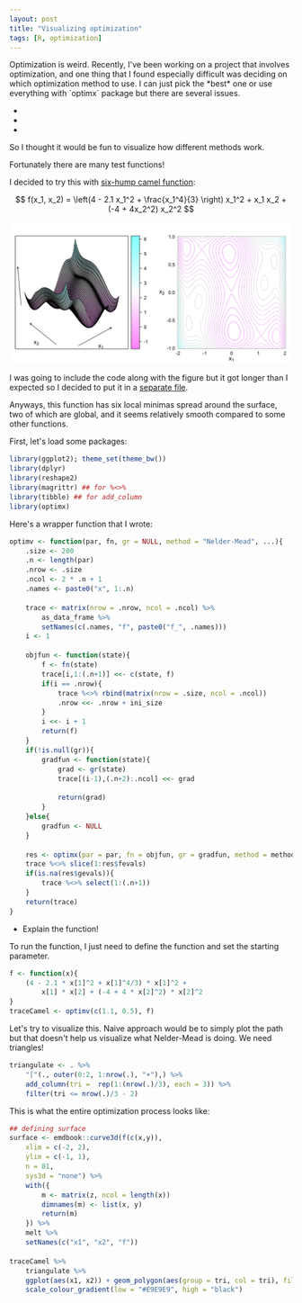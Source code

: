 ```yaml
---
layout: post
title: "Visualizing optimization"
tags: [R, optimization]
---
```


<!--excerpt.start-->Optimization is weird.<!--excerpt.end--> Recently, I've been working on a project that involves optimization, and one thing that I found especially difficult was deciding on which optimization method to use. I can just pick the *best* one or use everything with `optimx` package but there are several issues.

* 
* 
* 

So I thought it would be fun to visualize how different methods work.

Fortunately there are many test functions!

I decided to try this with [six-hump camel function](https://www.sfu.ca/~ssurjano/camel6.html):

$$
f(x_1, x_2) = \left(4 - 2.1 x_1^2 + \frac{x_1^4}{3} \right) x_1^2 + x_1 x_2 + (-4 + 4x_2^2) x_2^2
$$

![Camel](/assets/2016-11-26-visualizing-optimization/camel.png)

I was going to include the code along with the figure but it got longer than I expected so I decided to put it in a [separate file](/assets/2016-11-26-visualizing-optimization/camel.txt).

Anyways, this function has six local minimas spread around the surface, two of which are global, and it seems relatively smooth compared to some other functions.


First, let's load some packages:

```r
library(ggplot2); theme_set(theme_bw())
library(dplyr)
library(reshape2)
library(magrittr) ## for %<>%
library(tibble) ## for add_column
library(optimx)
```

Here's a wrapper function that I wrote:

```r
optimv <- function(par, fn, gr = NULL, method = "Nelder-Mead", ...){
    .size <- 200
    .n <- length(par)
    .nrow <- .size
    .ncol <- 2 * .n + 1
    .names <- paste0("x", 1:.n)
    
    trace <- matrix(nrow = .nrow, ncol = .ncol) %>%
        as_data_frame %>%
        setNames(c(.names, "f", paste0("f_", .names)))
    i <- 1
    
    objfun <- function(state){
        f <- fn(state)
        trace[i,1:(.n+1)] <<- c(state, f)
        if(i == .nrow){
            trace %<>% rbind(matrix(nrow = .size, ncol = .ncol))
            .nrow <<- .nrow + ini_size
        }
        i <<- i + 1
        return(f)
    }
    if(!is.null(gr)){
        gradfun <- function(state){
            grad <- gr(state)
            trace[(i-1),(.n+2):.ncol] <<- grad
        
            return(grad)
        }
    }else{
        gradfun <- NULL
    }
    
    res <- optimx(par = par, fn = objfun, gr = gradfun, method = method, ...)
    trace %<>% slice(1:res$fevals)
    if(is.na(res$gevals)){
        trace %<>% select(1:(.n+1))
    }
    return(trace)
}
```

* Explain the function!

To run the function, I just need to define the function and set the starting parameter.

```r
f <- function(x){
    (4 - 2.1 * x[1]^2 + x[1]^4/3) * x[1]^2 +
        x[1] * x[2] + (-4 + 4 * x[2]^2) * x[2]^2
}
traceCamel <- optimv(c(1.1, 0.5), f)
```

Let's try to visualize this. Naive approach would be to simply plot the path but that doesn't help us visualize what Nelder-Mead is doing. We need triangles!

```r
triangulate <- . %>%
    "["(., outer(0:2, 1:nrow(.), "+"),) %>%
    add_column(tri =  rep(1:(nrow(.)/3), each = 3)) %>%
    filter(tri <= nrow(.)/3 - 2)
```

This is what the entire optimization process looks like:

```r
## defining surface
surface <- emdbook::curve3d(f(c(x,y)),
    xlim = c(-2, 2),
    ylim = c(-1, 1),
    n = 81,
    sys3d = "none") %>%
    with({
        m <- matrix(z, ncol = length(x))
        dimnames(m) <- list(x, y)
        return(m)
    }) %>%
    melt %>%
    setNames(c("x1", "x2", "f"))

traceCamel %>%
    triangulate %>%
    ggplot(aes(x1, x2)) + geom_polygon(aes(group = tri, col = tri), fill = NA) +
    scale_colour_gradient(low = "#E9E9E9", high = "black")
```